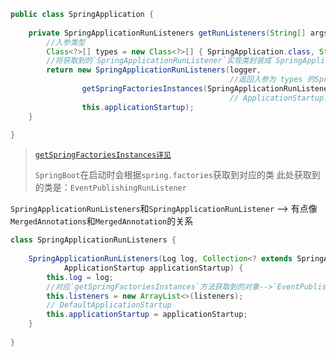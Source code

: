 ```java
public class SpringApplication {
    
	private SpringApplicationRunListeners getRunListeners(String[] args) {
        //入参类型
		Class<?>[] types = new Class<?>[] { SpringApplication.class, String[].class };
        //将获取到的`SpringApplicationRunListener`实现类封装成`SpringApplicationRunListeners`
		return new SpringApplicationRunListeners(logger,
                                                 //返回入参为 types 的SpringApplicationRunListener对象集合
				getSpringFactoriesInstances(SpringApplicationRunListener.class, types, this, args),
                                                 // ApplicationStartup.DEFAULT
				this.applicationStartup);
	}
    
}
```

> [`getSpringFactoriesInstances详见`](./1.getSpringFactoriesInstances.md)
>
> `SpringBoot`在启动时会根据`spring.factories`获取到对应的类
> 此处获取到的类是：`EventPublishingRunListener`

`SpringApplicationRunListeners`和`SpringApplicationRunListener` --> 有点像`MergedAnnotations`和`MergedAnnotation`的关系

```java
class SpringApplicationRunListeners {
    
    SpringApplicationRunListeners(Log log, Collection<? extends SpringApplicationRunListener> listeners,
			ApplicationStartup applicationStartup) {
		this.log = log;
        //对应`getSpringFactoriesInstances`方法获取到的对象-->`EventPublishingRunListener`
		this.listeners = new ArrayList<>(listeners);
        // DefaultApplicationStartup
		this.applicationStartup = applicationStartup;
	}
    
}
```



